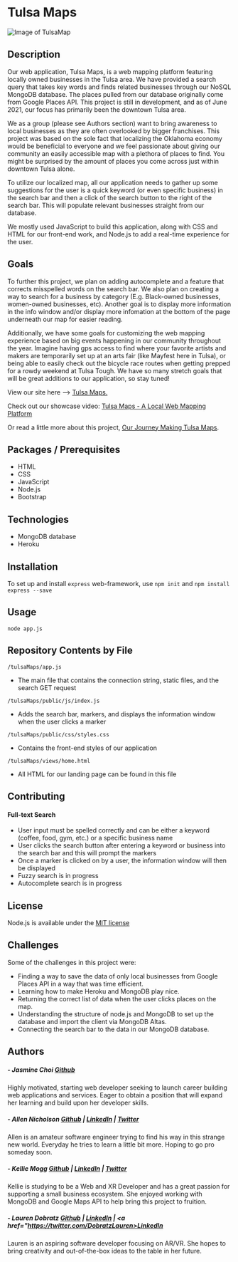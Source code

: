 # Tulsa Maps

![Image of TulsaMap](https://i.imgur.com/pZYqwlK.png)

## Description
Our web application, Tulsa Maps, is a web mapping platform featuring locally owned businesses in the Tulsa area. We have provided a search query that takes key words and finds related businesses through our NoSQL MongoDB database. The places pulled from our database originally come from Google Places API. This project is still in development, and as of June 2021, our focus has primarily been the downtown Tulsa area.  

We as a group (please see Authors section) want to bring awareness to local businesses as they are often overlooked by bigger franchises. This project was based on the sole fact that localizing the Oklahoma economy would be beneficial to everyone and we feel passionate about giving our community an easily accessible map with a plethora of places to find. You might be surprised by the amount of places you come across just within downtown Tulsa alone.  

To utilize our localized map, all our application needs to gather up some suggestions for the user is a quick keyword (or even specific business) in the search bar and then a click of the search button to the right of the search bar. This will populate relevant businesses straight from our database.  

We mostly used JavaScript to build this application, along with CSS and HTML for our front-end work, and Node.js to add a real-time experience for the user. 

## Goals
To further this project, we plan on adding autocomplete and a feature that corrects misspelled words on the search bar. We also plan on creating a way to search for a business by category (E.g. Black-owned businesses, women-owned businesses, etc). Another goal is to display more information in the info window and/or display more infomation at the bottom of the page underneath our map for easier reading.  

Additionally, we have some goals for customizing the web mapping experience based on big events happening in our community throughout the year. Imagine having gps access to find where your favorite artists and makers are temporarily set up at an arts fair (like Mayfest here in Tulsa), or being able to easily check out the bicycle race routes when getting prepped for a rowdy weekend at Tulsa Tough. We have so many stretch goals that will be great additions to our application, so stay tuned!

View our site here --> [Tulsa Maps.](http://tulsamaps.herokuapp.com/)

Check out our showcase video:
[Tulsa Maps - A Local Web Mapping Platform](https://youtu.be/axqKgtl8WJE)

Or read a little more about this project, [Our Journey Making Tulsa Maps](https://medium.com/@kellie_mogg/my-journey-making-tulsa-maps-ea528a006502).

## Packages / Prerequisites
- HTML
- CSS
- JavaScript
- Node.js
- Bootstrap

## Technologies
- MongoDB database
- Heroku 

## Installation
To set up and install `express` web-framework, use `npm init` and `npm install express --save`

## Usage
```node app.js```

## Repository Contents by File
`/tulsaMaps/app.js`
- The main file that contains the connection string, static files, and the search GET request

`/tulsaMaps/public/js/index.js`
- Adds the search bar, markers, and displays the information window when the user clicks a marker

`/tulsaMaps/public/css/styles.css`
- Contains the front-end styles of our application

`/tulsaMaps/views/home.html`
- All HTML for our landing page can be found in this file

## Contributing
#### Full-text Search
- User input must be spelled correctly and can be either a keyword (coffee, food, gym, etc.) or a specific business name
- User clicks the search button after entering a keyword or business into the search bar and this will prompt the markers
- Once a marker is clicked on by a user, the information window will then be displayed
- Fuzzy search is in progress
- Autocomplete search is in progress

## License
Node.js is available under the [MIT license](https://opensource.org/licenses/MIT)

## Challenges
Some of the challenges in this project were:
- Finding a way to save the data of only local businesses from Google Places API in a way that was time efficient.
- Learning how to make Heroku and MongoDB play nice.
- Returning the correct list of data when the user clicks places on the map.
- Understanding the structure of node.js and MongoDB to set up the database and import the client via MongoDB Altas.
- Connecting the search bar to the data in our MongoDB database.

## Authors
##### - Jasmine Choi <a href="https://github.com/jashjchoi">Github</a>
Highly motivated, starting web developer seeking to launch career building web applications and services.
Eager to obtain a position that will expand her learning and build upon her developer skills.

##### - Allen Nicholson <a href="https://github.com/ranicholson">Github</a> | <a href="https://www.linkedin.com/in/allen-nicholson/">LinkedIn</a> | <a href="https://twitter.com/allencodes2020">Twitter</a>
Allen is an amateur software engineer trying to find his way in this strange new world. Everyday he tries to learn a little bit more. Hoping to go pro someday soon.

##### - Kellie Mogg <a href="https://github.com/kelliemogg">Github</a> | <a href="https://www.linkedin.com/in/kelliemogg/">LinkedIn</a> | <a href="https://twitter.com/KellieMogg">Twitter</a>
Kellie is studying to be a Web and XR Developer and has a great passion for supporting a small business ecosystem. She enjoyed working with MongoDB and Google Maps API to help bring this project to fruition.

##### - Lauren Dobratz <a href="https://github.com/laurendobratz00">Github</a> | <a href="https://www.linkedin.com/in/lauren-dobratz-a82a441b7/">LinkedIn</a> | <a href="https://twitter.com/DobratzLauren>LinkedIn</a>
Lauren is an aspiring software developer focusing on AR/VR. She hopes to bring creativity and out-of-the-box ideas to the table in her future.
